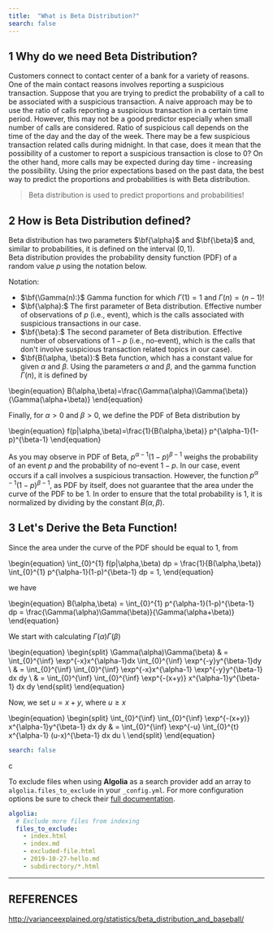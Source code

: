 ```yaml
---
title:  "What is Beta Distribution?"
search: false
---
```


## 1 Why do we need Beta Distribution?

Customers connect to contact center of a bank for a variety of reasons. 
One of the main contact reasons involves reporting a suspicious transaction. 
Suppose that you are trying to predict the probability of a call to be 
associated with a suspicious transaction. A naive approach may be to use 
the ratio of calls reporting a suspicious transaction in a certain time 
period. However, this may not be a good predictor especially when small 
number of calls are considered. Ratio of suspicious call depends on the 
time of the day and the day of the week. There may be a few suspicious 
transaction related calls during midnight. In that case, does it mean that 
the possibility of a customer to report a suspicious transaction is close to 0?
On the other hand, more calls may be expected during day time - increasing the 
possibility. Using the prior expectations based on the past data, the best way 
to predict the proportions and probabilities is with Beta distribution. 

> Beta distribution is used to predict proportions and probabilities!
 
## 2 How is Beta Distribution defined?
 
Beta distribution has two parameters $\bf{\alpha}$ and $\bf{\beta}$ and,
similar to probabilities, it is defined on the interval $(0, 1).$  
Beta distribution provides the probability density function (PDF) of 
a random value $p$ using the notation below.

Notation:

* $\bf{\Gamma(n):}$ Gamma function for which $\Gamma(1)=1$ and $\Gamma(n)=(n-1)!$
* $\bf{\alpha}:$ The first parameter of Beta distribution. Effective number of
observations of $p$ (i.e., event), which is the calls associated with 
suspicious transactions in our case.
* $\bf{\beta}:$ The second parameter of Beta distribution. Effective number
of observations of $1-p$ (i.e., no-event), which is the calls that don't 
involve suspicious transaction related topics in our case).
* $\bf{B(\alpha, \beta)}:$ Beta function, which has a constant value for given
$\alpha$ and $\beta.$ Using the parameters $\alpha$ 
and $\beta$, and the gamma function $\Gamma(n)$, it is defined by

\begin{equation}
B(\alpha,\beta)=\frac{\Gamma(\alpha)\Gamma(\beta)}{\Gamma(\alpha+\beta)}
\end{equation}

Finally, for $\alpha>0$ and $\beta>0$, we define the PDF of Beta 
distribution by 

\begin{equation}
f(p|\alpha,\beta)=\frac{1}{B(\alpha,\beta)} p^{\alpha-1}(1-p)^{\beta-1}
\end{equation}

As you may observe in PDF of Beta, $p^{\alpha-1}(1-p)^{\beta-1}$ weighs 
the probability of an event $p$ and the probability of no-event $1-p$. 
In our case, event occurs if a call involves a suspicious transaction. 
However, the function $p^{\alpha-1}(1-p)^{\beta-1}$, as PDF by itself, does 
not guarantee that the area under the curve of the PDF to be 1. In order to 
ensure that the total probability is 1, it is normalized by dividing by the
constant $B(\alpha,\beta).$

## 3 Let's Derive the Beta Function!

Since the area under the curve of the PDF should be equal to 1, from

\begin{equation}
\int_{0}^{1} f(p|\alpha,\beta) dp = \frac{1}{B(\alpha,\beta)} 
\int_{0}^{1} p^{\alpha-1}(1-p)^{\beta-1} dp = 1,
\end{equation}

we have

\begin{equation}
 B(\alpha,\beta) = \int_{0}^{1} p^{\alpha-1}(1-p)^{\beta-1} dp 
 = \frac{\Gamma(\alpha)\Gamma(\beta)}{\Gamma(\alpha+\beta)}
\end{equation}

We start with calculating $\Gamma(\alpha)\Gamma(\beta)$

\begin{equation}
\begin{split}
\Gamma(\alpha)\Gamma(\beta) & =  \int_{0}^{\inf} \exp^{-x}x^{\alpha-1}dx \int_{0}^{\inf} \exp^{-y}y^{\beta-1}dy \\
& = \int_{0}^{\inf} \int_{0}^{\inf} \exp^{-x}x^{\alpha-1} \exp^{-y}y^{\beta-1} dx dy \\
& = \int_{0}^{\inf} \int_{0}^{\inf} \exp^{-(x+y)} x^{\alpha-1}y^{\beta-1} dx dy
\end{split}
\end{equation}

Now, we set $u=x+y$, where $u \ge x$

\begin{equation}
\begin{split}
\int_{0}^{\inf} \int_{0}^{\inf} \exp^{-(x+y)} x^{\alpha-1}y^{\beta-1} dx dy
  & =  \int_{0}^{\inf} \exp^{-u} \int_{0}^{t} x^{\alpha-1}
(u-x)^{\beta-1} dx du \\
\end{split} 
\end{equation}

























```yaml
search: false
```

c

To exclude files when using **Algolia** as a search provider add an array to
 `algolia.files_to_exclude` in your `_config.yml`. For more configuration options be sure to check their [full documentation](https://community.algolia.com/jekyll-algolia/options.html).

```yaml
algolia:
  # Exclude more files from indexing
  files_to_exclude:
    - index.html
    - index.md
    - excluded-file.html
    - 2019-10-27-hello.md
    - subdirectory/*.html
```
---
REFERENCES
---

http://varianceexplained.org/statistics/beta_distribution_and_baseball/